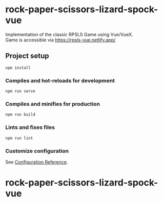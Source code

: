 # rock-paper-scissors-lizard-spock-vue
Implementation of the classic RPSLS Game using Vue/VueX.    
Game is accessible via https://rpsls-vue.netlify.app/

## Project setup
```
npm install
```

### Compiles and hot-reloads for development
```
npm run serve
```

### Compiles and minifies for production
```
npm run build
```

### Lints and fixes files
```
npm run lint
```

### Customize configuration
See [Configuration Reference](https://cli.vuejs.org/config/).
# rock-paper-scissors-lizard-spock-vue
